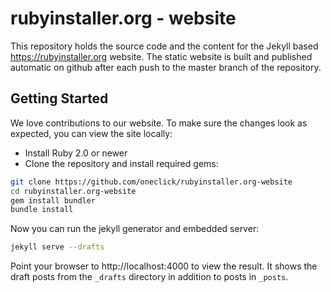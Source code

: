# rubyinstaller.org - website
This repository holds the source code and the content for the Jekyll based https://rubyinstaller.org website.
The static website is built and published automatic on github after each push to the master branch of the repository.

## Getting Started
We love contributions to our website.
To make sure the changes look as expected, you can view the site locally:

* Install Ruby 2.0 or newer
* Clone the repository and install required gems:
```sh
git clone https://github.com/oneclick/rubyinstaller.org-website
cd rubyinstaller.org-website
gem install bundler
bundle install
```

Now you can run the jekyll generator and embedded server:
```sh
jekyll serve --drafts
```

Point your browser to http://localhost:4000 to view the result.
It shows the draft posts from the `_drafts` directory in addition to posts in `_posts`.

